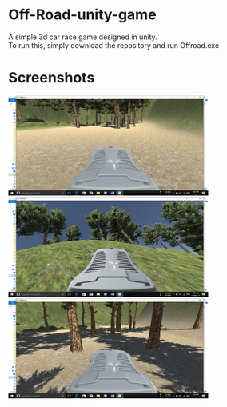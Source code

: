 # Off-Road-unity-game
A simple 3d car race game designed in unity.
<br>
To run this, simply download the repository and run Offroad.exe
<br>
# Screenshots

<img src='https://github.com/amangautam1/Off-Road-unity-game/blob/master/Images/img1.png' height=200 width=400/>
<img src='https://github.com/amangautam1/Off-Road-unity-game/blob/master/Images/img2.png' height=200 width=400/>
<img src='https://github.com/amangautam1/Off-Road-unity-game/blob/master/Images/img3.png' height=200 width=400/>


